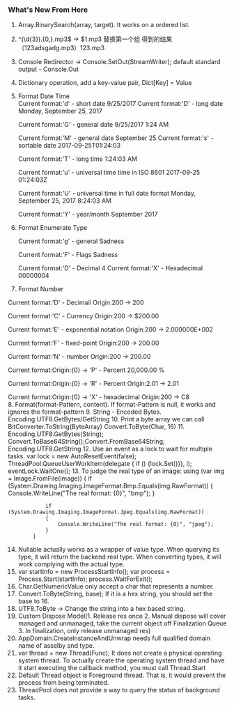 ### What's New From Here ###

1. Array.BinarySearch(array, target). It works on a ordered list.
2. ^(\d{3}).{0,}\.mp3$ -> $1.mp3 替换第一个组 得到的结果（123adsgadg.mp3）123.mp3
3. Console Redirector -> Console.SetOut(StreamWriter); default standard output - Console.Out
4. Dictionary operation, add a key-value pair, Dict[Key] = Value
5. Format Date Time  
   Current format:'d' - short date
   9/25/2017
   Current format:'D' - long date
   Monday, September 25, 2017

   Current format:'G' - general date
   9/25/2017 1:24 AM

   Current format:'M' - general date
   September 25
   Current format:'s' - sortable date
   2017-09-25T01:24:03

   Current format:'T' - long time
   1:24:03 AM

   Current format:'u' - universal time time in ISO 8601
   2017-09-25 01:24:03Z

   Current format:'U' - universal time in full date format
   Monday, September 25, 2017 8:24:03 AM

   Current format:'Y' - year/month
   September 2017  
6. Format Enumerate Type 
   
   Current format:'g' - general 
   Sadness
   
   Current format:'F' - Flags
   Sadness

   Current format:'D' - Decimal
   4
   Current format:'X' - Hexadecimal
   00000004  
7. Format Number
   
Current format:'D' - Decimail
Origin:200 -> 200

Current format:'C' - Currency
Origin:200 -> $200.00

Current format:'E' - exponential notation
Origin:200 -> 2.000000E+002

Current format:'F' - fixed-point
Origin:200 -> 200.00

Current format:'N' - number
Origin:200 -> 200.00

Current format:Origin:{0} -> 'P' - Percent
20,000.00 %

Current format:Origin:{0} -> 'R' - Percent
Origin:2.01 -> 2.01

Current format:Origin:{0} -> 'X' - hexadecimal
Origin:200 -> C8  
8. Format(format-Pattern, content). If format-Pattern is null, it works and ignores the format-pattern
9. String - Encoded Bytes. Encoding.UTF8.GetBytes/GetString
10. Print a byte array we can call BitConverter.ToString(ByteArray)
    Convert.ToByte(Char, 16)
11. Encoding.UTF8.GetBytes(String); Convert.ToBase64String();Convert.FromBase64String; Encoding.UTF8.GetString
12. Use an event as a lock to wait for multiple tasks. var lock = new AutoResetEvent(false); ThreadPool.QueueUserWorkItem(delegate { if () {lock.Set()}}, i); eventLock.WaitOne();
13. To judge the real type of an image:
    using (var img = Image.FromFile(image))
			{
				if (System.Drawing.Imaging.ImageFormat.Bmp.Equals(img.RawFormat))
				{
					Console.WriteLine("The real format: {0}", "bmp");
				}

				if (System.Drawing.Imaging.ImageFormat.Jpeg.Equals(img.RawFormat))
				{
					Console.WriteLine("The real format: {0}", "jpeg");
				}
			}
14. Nullable actually works as a wrapper of value type. When querying its type, it will return the backend real type. When converting types, it will work complying with the actual type.
15. var startInfo = new ProcessStartInfo(); var process = Process.Start(startInfo); process.WaitForExit();
16. Char.GetNumericValue only accept a char that represents a number.
17. Convert.ToByte(String, base); If it is a hex string, you should set the base to 16.
18. UTF8.ToByte -> Change the string into a hex based string.
19. Custom Dispose Model(1. Release res once 2. Manual dispose will cover managed and unmanaged, take the current object off Finalization Queue 3. In finalization, only release unmanaged res)
20. AppDomain.CreateInstanceAndUnwrap needs full qualified domain name of asselby and type.
21. var thread = new Thread(Func); It does not create a physical operating system thread. To actually create the operating system thread and have it start executing the callback method, you must call Thread.Start
22. Default Thread object is Foreground thread. That is, it would prevent the process from being terminated.
23. ThreadPool does not provide a way to query the status of background tasks.